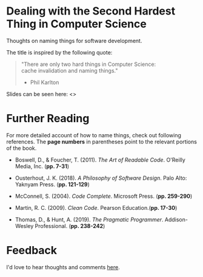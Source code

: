# Dealing with the Second Hardest Thing in Computer Science

Thoughts on naming things for software development.

The title is inspired by the following quote:

> "There are only two hard things in Computer Science: </br>cache invalidation and naming things."</br>
> - Phil Karlton

Slides can be seen here:
<>

# Further Reading

For more detailed account of how to name things, check out following references. 
The **page numbers** in parentheses point to the relevant portions of the book.

- Boswell, D., & Foucher, T. (2011). *The Art of Readable Code*. O'Reilly Media, Inc. (**pp. 7-31**)

- Ousterhout, J. K. (2018). *A Philosophy of Software Design*. Palo Alto: Yaknyam Press. (**pp. 121-129**)

- McConnell, S. (2004). *Code Complete*. Microsoft Press. (**pp. 259-290**)

- Martin, R. C. (2009). *Clean Code*. Pearson Education.(**pp. 17-30**)

- Thomas, D., & Hunt, A. (2019). *The Pragmatic Programmer*. Addison-Wesley Professional. (**pp. 238-242**)

# Feedback

I'd love to hear thoughts and comments [here](https://github.com/IndrajeetPatil/second-hardest-cs-thing/issues).
